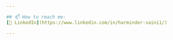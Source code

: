 ```yaml
---

## 📫 How to reach me:  
[💼 LinkedIn](https://www.linkedin.com/in/harminder-saini1/)  

---
```


<!---
Harminder13/Harminder13 is a ✨ special ✨ repository because its `README.md` (this file) appears on your GitHub profile.
You can click the Preview link to take a look at your changes.
--->
